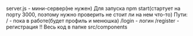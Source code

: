 server.js - мини-сервер(не нужен)
Для запуска npm start(стартует на порту 3000, поэтому нужно проверить не стоит ли на нем что-то)
Пути:
/ - пока в работе(будет профиль и менюшка)
/login - логин
/register - регистрация
!! Весь код в папке src/components
